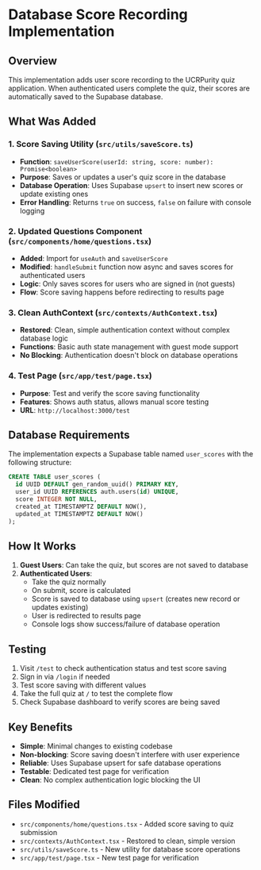 # Database Score Recording Implementation

## Overview

This implementation adds user score recording to the UCRPurity quiz application. When authenticated users complete the quiz, their scores are automatically saved to the Supabase database.

## What Was Added

### 1. Score Saving Utility (`src/utils/saveScore.ts`)

- **Function**: `saveUserScore(userId: string, score: number): Promise<boolean>`
- **Purpose**: Saves or updates a user's quiz score in the database
- **Database Operation**: Uses Supabase `upsert` to insert new scores or update existing ones
- **Error Handling**: Returns `true` on success, `false` on failure with console logging

### 2. Updated Questions Component (`src/components/home/questions.tsx`)

- **Added**: Import for `useAuth` and `saveUserScore`
- **Modified**: `handleSubmit` function now async and saves scores for authenticated users
- **Logic**: Only saves scores for users who are signed in (not guests)
- **Flow**: Score saving happens before redirecting to results page

### 3. Clean AuthContext (`src/contexts/AuthContext.tsx`)

- **Restored**: Clean, simple authentication context without complex database logic
- **Functions**: Basic auth state management with guest mode support
- **No Blocking**: Authentication doesn't block on database operations

### 4. Test Page (`src/app/test/page.tsx`)

- **Purpose**: Test and verify the score saving functionality
- **Features**: Shows auth status, allows manual score testing
- **URL**: `http://localhost:3000/test`

## Database Requirements

The implementation expects a Supabase table named `user_scores` with the following structure:

```sql
CREATE TABLE user_scores (
  id UUID DEFAULT gen_random_uuid() PRIMARY KEY,
  user_id UUID REFERENCES auth.users(id) UNIQUE,
  score INTEGER NOT NULL,
  created_at TIMESTAMPTZ DEFAULT NOW(),
  updated_at TIMESTAMPTZ DEFAULT NOW()
);
```

## How It Works

1. **Guest Users**: Can take the quiz, but scores are not saved to database
2. **Authenticated Users**:
   - Take the quiz normally
   - On submit, score is calculated
   - Score is saved to database using `upsert` (creates new record or updates existing)
   - User is redirected to results page
   - Console logs show success/failure of database operation

## Testing

1. Visit `/test` to check authentication status and test score saving
2. Sign in via `/login` if needed
3. Test score saving with different values
4. Take the full quiz at `/` to test the complete flow
5. Check Supabase dashboard to verify scores are being saved

## Key Benefits

- **Simple**: Minimal changes to existing codebase
- **Non-blocking**: Score saving doesn't interfere with user experience
- **Reliable**: Uses Supabase upsert for safe database operations
- **Testable**: Dedicated test page for verification
- **Clean**: No complex authentication logic blocking the UI

## Files Modified

- `src/components/home/questions.tsx` - Added score saving to quiz submission
- `src/contexts/AuthContext.tsx` - Restored to clean, simple version
- `src/utils/saveScore.ts` - New utility for database score operations
- `src/app/test/page.tsx` - New test page for verification
